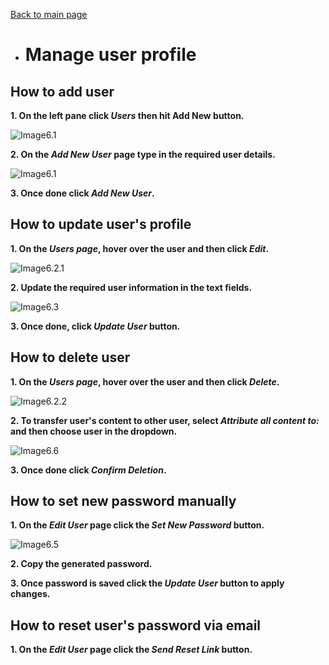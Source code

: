 [Back to main page](https://github.com/samremonte/b1m/blob/main/documentation.md)

- # Manage user profile

<h2>How to add user</h2>

**1. On the left pane click _Users_ then hit Add New button.**

![Image6.1](/img/6.1.PNG)

**2. On the _Add New User_ page type in the required user details.**

![Image6.1](/img/6.7.PNG)

**3. Once done click _Add New User_.**

<h2>How to update user's profile</h2>

**1. On the _Users page_, hover over the user and then click _Edit_.**

![Image6.2.1](/img/6.2.1.png)

**2. Update the required user information in the text fields.**

![Image6.3](/img/6.3.PNG)

**3. Once done, click _Update User_ button.**

<h2>How to delete user</h2>

**1. On the _Users page_, hover over the user and then click _Delete_.**

![Image6.2.2](/img/6.2.2.png)

**2. To transfer user's content to other user, select _Attribute all content to:_ and then choose user in the dropdown.**

![Image6.6](/img/6.6.PNG)

**3. Once done click _Confirm Deletion_.**

<h2>How to set new password manually</h2>

**1. On the _Edit User_ page click the _Set New Password_ button.**

![Image6.5](/img/6.5.PNG)

**2. Copy the generated password.**

**3. Once password is saved click the _Update User_ button to apply changes.**

<h2>How to reset user's password via email</h2>

**1. On the _Edit User_ page click the _Send Reset Link_ button.**


